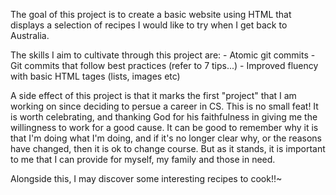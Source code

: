 The goal of this project is to create a basic website using HTML that
displays a selection of recipes I would like to try when I get back 
to Australia. 

The skills I aim to cultivate through this project are:
	- Atomic git commits 
	- Git commits that follow best practices (refer to 7 tips...)
	- Improved fluency with basic HTML tages (lists, images etc)

A side effect of this project is that it marks the first "project"
that I am working on since deciding to persue a career in CS. This 
is no small feat! It is worth celebrating, and thanking God for his
faithfulness in giving me the willingness to work for a good cause.
It can be good to remember why it is that I'm doing what I'm doing,
and if it's no longer clear why, or the reasons have changed, then 
it is ok to change course. But as it stands, it is important to me
that I can provide for myself, my family and those in need.

Alongside this, I may discover some interesting recipes to cook!!~
